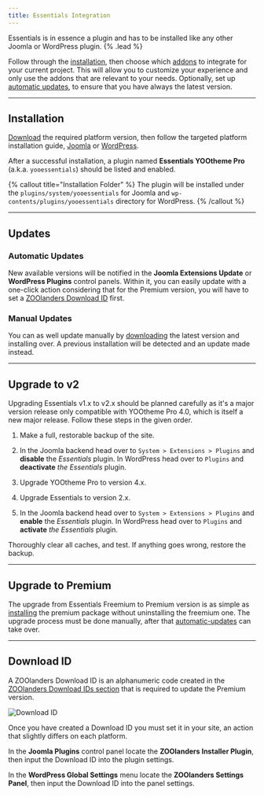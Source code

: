 ```yaml
---
title: Essentials Integration
---
```


Essentials is in essence a plugin and has to be installed like any other Joomla or WordPress plugin. {% .lead %}

Follow through the [installation](#installation), then choose which [addons](../addons) to integrate for your current project. This will allow you to customize your experience and only use the addons that are relevant to your needs. Optionally, set up [automatic updates](#automatic-updates), to ensure that you have always the latest version.

---

## Installation

[Download](https://www.zoolanders.com/downloads) the required platform version, then follow the targeted platform installation guide, [Joomla](https://docs.joomla.org/Installing_an_extension) or [WordPress](https://wordpress.org/support/article/managing-plugins/#installing-plugins-1).

After a successful installation, a plugin named **Essentials YOOtheme Pro** (a.k.a. `yooessentials`) should be listed and enabled.

{% callout title="Installation Folder" %}
The plugin will be installed under the `plugins/system/yooessentials` for Joomla and `wp-contents/plugins/yooessentials` directory for WordPress.
{% /callout %}

---

## Updates

### Automatic Updates

New available versions will be notified in the **Joomla Extensions Update** or **WordPress Plugins** control panels. Within it, you can easily update with a one-click action considering that for the Premium version, you will have to set a [ZOOlanders Download ID](#download-id) first.

### Manual Updates

You can as well update manually by [downloading](https://www.zoolanders.com/downloads) the latest version and installing over. A previous installation will be detected and an update made instead.

---

## Upgrade to v2

Upgrading Essentials v1.x to v2.x should be planned carefully as it's a major version release only compatible with YOOtheme Pro 4.0, which is itself a new major release. Follow these steps in the given order.

1. Make a full, restorable backup of the site.

1. In the Joomla backend head over to `System > Extensions > Plugins` and **disable** the *Essentials* plugin. In WordPress head over to `Plugins` and **deactivate** *the Essentials* plugin.

1. Upgrade YOOtheme Pro to version 4.x.

1. Upgrade Essentials to version 2.x.

1. In the Joomla backend head over to `System > Extensions > Plugins` and **enable** the *Essentials* plugin. In WordPress head over to `Plugins` and **activate** *the Essentials* plugin.

Thoroughly clear all caches, and test. If anything goes wrong, restore the backup.

---

## Upgrade to Premium

The upgrade from Essentials Freemium to Premium version is as simple as [installing](#installation) the premium package without uninstalling the freemium one. The upgrade process must be done manually, after that [automatic-updates](#automatic-updates) can take over.

---

## Download ID

A ZOOlanders Download ID is an alphanumeric code created in the [ZOOlanders Download IDs section](https://zoolanders.com/account/download-ids) that is required to update the Premium version.

![Download ID](/download-id.png)

Once you have created a Download ID you must set it in your site, an action that slightly differs on each platform.

In the **Joomla Plugins** control panel locate the **ZOOlanders Installer Plugin**, then input the Download ID into the plugin settings.

In the **WordPress Global Settings** menu locate the **ZOOlanders Settings Panel**, then input the Download ID into the panel settings.
